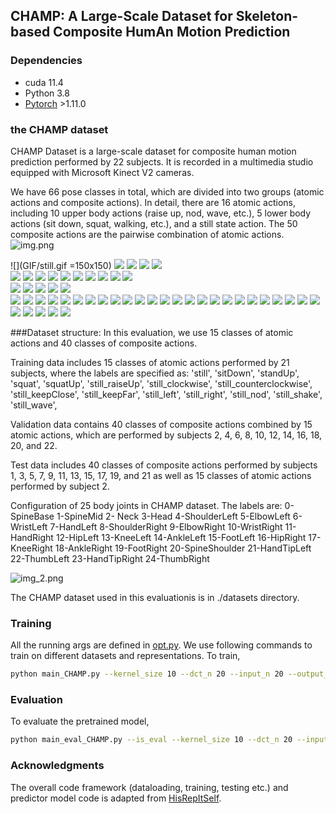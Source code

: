 ## CHAMP: A Large-Scale Dataset for Skeleton-based Composite HumAn Motion Prediction


### Dependencies

* cuda 11.4
* Python 3.8
* [Pytorch](https://github.com/pytorch/pytorch) >1.11.0 

### the CHAMP dataset
CHAMP Dataset is a large-scale dataset for composite human motion prediction performed by 22 subjects. It is recorded in
a multimedia studio equipped with Microsoft Kinect V2 cameras. 

We have 66 pose classes in total, which are divided into two groups (atomic actions and composite actions). In detail, 
there are 16 atomic actions, including 10 upper body actions (raise up, nod, wave, etc.), 5 lower body actions (sit down,
squat, walking, etc.), and a still state action. The 50 composite actions are the pairwise combination of atomic actions.
![img.png](img.png)

![](GIF/still.gif =150x150)  ![](GIF/sitDown.gif)  ![](GIF/standUp.gif)  ![](GIF/squat.gif)  ![](GIF/squatUp.gif)  
![](GIF/wave.gif)  ![](GIF/raiseUp.gif)  ![](GIF/clockwise.gif) ![](GIF/counterclockwise.gif)  ![](GIF/keepClose.gif) 
![](GIF/sitDown_clockwise.gif)  ![](GIF/sitDown_counterclockwise.gif)  ![](GIF/sitDown_keepClose.gif)  ![](GIF/sitDown_keepFar.gif)  ![](GIF/sitDown_left.gif)  
![](GIF/sitDown_nod.gif)  ![](GIF/sitDown_right.gif)  ![](GIF/sitDown_shake.gif)  ![](GIF/sitDown_wave.gif)  ![](GIF/squatUp_clockwise.gif)  
![](GIF/squatUp_counterclockwise.gif)  ![](GIF/squatUp_keepClose.gif)  ![](GIF/squatUp_keepFar.gif)  ![](GIF/squatUp_left.gif)  ![](GIF/squatUp_nod.gif) 
![](GIF/squatUp_raiseUp.gif)  ![](GIF/squatUp_right.gif)  ![](GIF/squatUp_shake.gif)  ![](GIF/squatUp_wave.gif)  ![](GIF/squat_clockwise.gif)
![](GIF/squat_counterclockwise.gif)  ![](GIF/squat_keepClose.gif)  ![](GIF/squat_keepFar.gif)  ![](GIF/squat_left.gif)  ![](GIF/squat_nod.gif)
![](GIF/squat_raiseUp.gif)  ![](GIF/squat_right.gif)  ![](GIF/squat_shake.gif)  ![](GIF/squat_wave.gif)  ![](GIF/standUp_clockwise.gif)
![](GIF/standUp_counterclockwise.gif)  ![](GIF/standUp_keepClose.gif)  ![](GIF/standUp_keepFar.gif)  ![](GIF/standUp_left.gif)  ![](GIF/standUp_nod.gif)
![](GIF/standUp_raiseUp.gif)  ![](GIF/standUp_right.gif)  ![](GIF/standUp_shake.gif)  ![](GIF/standUp_wave.gif)  ![](GIF/sitDown_raiseUp.gif)


###Dataset structure: 
In this evaluation, we use 15 classes of atomic actions and 40 classes of composite actions.

Training data includes 15 classes of atomic actions performed by 21 subjects, where the labels are specified as: 
'still', 'sitDown', 'standUp', 'squat', 'squatUp',
'still_raiseUp', 'still_clockwise', 'still_counterclockwise', 'still_keepClose', 'still_keepFar',
'still_left', 'still_right', 'still_nod', 'still_shake', 'still_wave',

Validation data contains 40 classes of composite actions combined by 15 atomic actions, which are performed by subjects 2, 4, 6, 8, 10, 12, 14, 16, 18, 20, and 22.

Test data includes 40 classes of composite actions performed by subjects 1, 3, 5, 7, 9, 11, 13, 15, 17, 19, and 21 as well as 15 classes
of atomic actions performed by subject 2.


Configuration of 25 body joints in CHAMP dataset. The labels are: 
0-SpineBase 1-SpineMid 2- Neck 3-Head 4-ShoulderLeft 5-ElbowLeft 6-WristLeft 7-HandLeft 
8-ShoulderRight 9-ElbowRight 10-WristRight 11-HandRight 12-HipLeft 13-KneeLeft 14-AnkleLeft
15-FootLeft 16-HipRight 17-KneeRight 18-AnkleRight 19-FootRight 20-SpineShoulder 21-HandTipLeft
22-ThumbLeft 23-HandTipRight 24-ThumbRight

![img_2.png](img_2.png)

The CHAMP dataset used in this evaluationis is in ./datasets directory.


### Training
All the running args are defined in [opt.py](utils/opt.py). We use following commands to train on different datasets and representations.
To train,
```bash
python main_CHAMP.py --kernel_size 10 --dct_n 20 --input_n 20 --output_n 10 --skip_rate 1 --batch_size 32 --test_batch_size 32 --in_features 72 --exp test
```

### Evaluation
To evaluate the pretrained model,
```bash
python main_eval_CHAMP.py --is_eval --kernel_size 10 --dct_n 20 --input_n 20 --output_n 10 --skip_rate 1 --batch_size 32 --test_batch_size 32 --in_features 72 --d_model 256 --num_stage 12 --ckpt ./checkpoint/test/
```


### Acknowledgments
The overall code framework (dataloading, training, testing etc.) and predictor model code is adapted from [HisRepItSelf](https://github.com/wei-mao-2019/HisRepItself). 



